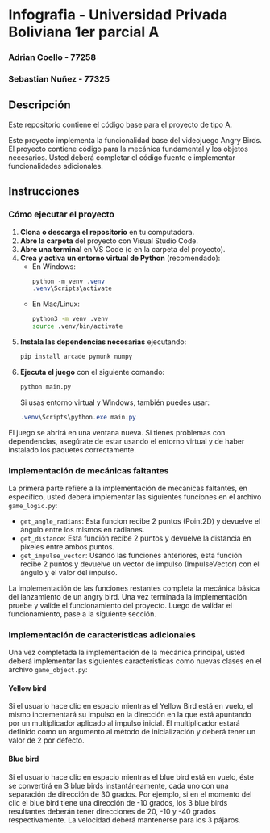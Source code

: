 # Infografia - Universidad Privada Boliviana 1er parcial A

### Adrian Coello - 77258
### Sebastian Nuñez - 77325

## Descripción

Este repositorio contiene el código base para el proyecto de tipo A.

Este proyecto implementa la funcionalidad base del videojuego Angry Birds. El proyecto contiene código para la mecánica fundamental y los objetos necesarios. Usted deberá completar el código fuente e implementar funcionalidades adicionales.

## Instrucciones


### Cómo ejecutar el proyecto

1. **Clona o descarga el repositorio** en tu computadora.
2. **Abre la carpeta** del proyecto con Visual Studio Code.
3. **Abre una terminal** en VS Code (o en la carpeta del proyecto).
4. **Crea y activa un entorno virtual de Python** (recomendado):
	- En Windows:
	  ```powershell
	  python -m venv .venv
	  .venv\Scripts\activate
	  ```
	- En Mac/Linux:
	  ```bash
	  python3 -m venv .venv
	  source .venv/bin/activate
	  ```
5. **Instala las dependencias necesarias** ejecutando:
	```bash
	pip install arcade pymunk numpy
	```
6. **Ejecuta el juego** con el siguiente comando:
	```bash
	python main.py
	```
	Si usas entorno virtual y Windows, también puedes usar:
	```powershell
	.venv\Scripts\python.exe main.py
	```

El juego se abrirá en una ventana nueva. Si tienes problemas con dependencias, asegúrate de estar usando el entorno virtual y de haber instalado los paquetes correctamente.


### Implementación de mecánicas faltantes

La primera parte refiere a la implementación de mecánicas faltantes, en específico, usted deberá implementar las siguientes funciones en el archivo `game_logic.py`:

 - `get_angle_radians`: Esta funcion recibe 2 puntos (Point2D) y devuelve el ángulo entre los mismos en radianes.
 - `get_distance`: Esta función recibe 2 puntos y devuelve la distancia en pixeles entre ambos puntos.
 - `get_impulse_vector`: Usando las funciones anteriores, esta función recibe 2 puntos y devuelve un vector de impulso (ImpulseVector) con el ángulo y el valor del impulso.

La implementación de las funciones restantes completa la mecánica básica del lanzamiento de un angry bird. Una vez terminada la implementación pruebe y valide el funcionamiento del proyecto. Luego de validar el funcionamiento, pase a la siguiente sección.

### Implementación de características adicionales

Una vez completada la implementación de la mecánica principal, usted deberá implementar las siguientes características como nuevas clases en el archivo `game_object.py`:

#### Yellow bird

Si el usuario hace clic en espacio mientras el Yellow Bird está en vuelo, el mismo incrementará su impulso en la dirección en la que está apuntando por un multiplicador aplicado al impulso inicial. El multiplicador estará definido como un argumento al método de inicialización y deberá tener un valor de 2 por defecto.

#### Blue bird

Si el usuario hace clic en espacio mientras el blue bird está en vuelo, éste se convertirá en 3 blue birds instantáneamente, cada uno con una separación de dirección de 30 grados. Por ejemplo, si en el momento del clic el blue bird tiene una dirección de -10 grados, los 3 blue birds resultantes deberán tener direcciones de 20, -10 y -40 grados respectivamente. La velocidad deberá mantenerse para los 3 pájaros.
